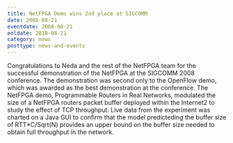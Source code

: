 ```yaml
---
title: NetFPGA Demo wins 2nd place at SIGCOMM
date: 2008-08-21
eventdate: 2008-08-21
eoldate: 2010-08-21
category: news
posttype: news-and-events
---
```


Congratulations to Neda and the rest of the NetFPGA team for the successful demonstration of the NetFPGA at the SIGCOMM 2008 conference. The demonstration was second only to the OpenFlow demo, which was awarded as the best demonstration at the conference. The NetFPGA demo, Programmable Routers in Real Networks, modulated the size of a NetFPGA routers packet buffer deployed within the Internet2 to study the effect of TCP throughput. Live data from the experiment was charted on a Java GUI to confirm that the model predicteding the buffer size of RTT*C/Sqrt(N) provides an upper bound on the buffer size needed to obtain full throughput in the network.
